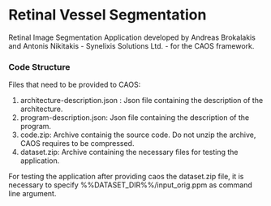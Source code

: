 # Retinal Vessel Segmentation
Retinal Image Segmentation Application developed by Andreas Brokalakis and Antonis Nikitakis - Synelixis Solutions Ltd. - for the CAOS framework.

### Code Structure
Files that need to be provided to CAOS:
 1. architecture-description.json : Json file containing the description of the architecture.
 2. program-description.json: Json file containing the description of the program.
 3. code.zip: Archive containig the source code. Do not unzip the archive, CAOS requires to be compressed.
 4. dataset.zip: Archive containing the necessary files for testing the application.

For testing the application after providing caos the dataset.zip file, it is necessary to specify 
 %%DATASET_DIR%%/input_orig.ppm
as command line argument.